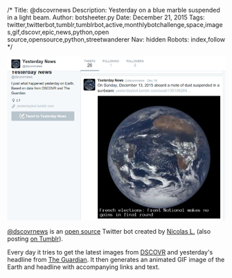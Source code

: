 /*
Title: @dscovrnews
Description: Yesterday on a blue marble suspended in a light beam.
Author: botsheeter.py
Date: December 21, 2015
Tags: twitter,twitterbot,tumblr,tumblrbot,active,monthlybotchallenge,space,images,gif,dscovr,epic,news,python,open source,opensource,python,streetwanderer
Nav: hidden
Robots: index,follow
*/

[![](/content/bots/twitterbots/images/dscovrnews.png)](https://twitter.com/dscovrnews)

[@dscovrnews](https://twitter.com/dscovrnews) is an [open source](https://github.com/StreetWanderer/yesterdayWorld) Twitter bot created by [Nicolas L.](https://twitter.com/streetwanderer) (also posting [on Tumblr](http://yesterdaybot.tumblr.com/)). 

Every day it tries to get the latest images from [DSCOVR](http://www.nesdis.noaa.gov/DSCOVR/) and yesterday's headline from [The Guardian](http://www.theguardian.com/). It then generates an animated GIF image of the Earth and headline with accompanying links and text.
